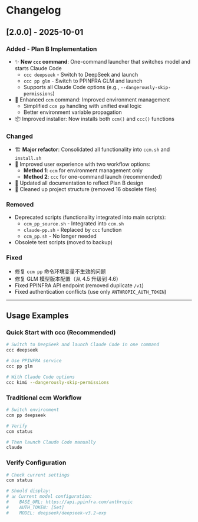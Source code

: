 # Changelog

## [2.0.0] - 2025-10-01

### Added - Plan B Implementation
- ✨ **New `ccc` command**: One-command launcher that switches model and starts Claude Code
  - `ccc deepseek` - Switch to DeepSeek and launch
  - `ccc pp glm` - Switch to PPINFRA GLM and launch
  - Supports all Claude Code options (e.g., `--dangerously-skip-permissions`)
- 🔄 Enhanced `ccm` command: Improved environment management
  - Simplified `ccm pp` handling with unified eval logic
  - Better environment variable propagation
- 📦 Improved installer: Now installs both `ccm()` and `ccc()` functions

### Changed
- 🏗️ **Major refactor**: Consolidated all functionality into `ccm.sh` and `install.sh`
- 🎨 Improved user experience with two workflow options:
  - **Method 1**: `ccm` for environment management only
  - **Method 2**: `ccc` for one-command launch (recommended)
- 📝 Updated all documentation to reflect Plan B design
- 🧹 Cleaned up project structure (removed 16 obsolete files)

### Removed
- Deprecated scripts (functionality integrated into main scripts):
  - `ccm_pp_source.sh` - Integrated into `ccm.sh`
  - `claude-pp.sh` - Replaced by `ccc` function
  - `ccm_pp.sh` - No longer needed
- Obsolete test scripts (moved to backup)

### Fixed
- 修复 `ccm pp` 命令环境变量不生效的问题
- 修复 GLM 模型版本配置（从 4.5 升级到 4.6）
- Fixed PPINFRA API endpoint (removed duplicate `/v1`)
- Fixed authentication conflicts (use only `ANTHROPIC_AUTH_TOKEN`)

---

## Usage Examples

### Quick Start with ccc (Recommended)

```bash
# Switch to DeepSeek and launch Claude Code in one command
ccc deepseek

# Use PPINFRA service
ccc pp glm

# With Claude Code options
ccc kimi --dangerously-skip-permissions
```

### Traditional ccm Workflow

```bash
# Switch environment
ccm pp deepseek

# Verify
ccm status

# Then launch Claude Code manually
claude
```

### Verify Configuration

```bash
# Check current settings
ccm status

# Should display:
# 📊 Current model configuration:
#    BASE_URL: https://api.ppinfra.com/anthropic
#    AUTH_TOKEN: [Set]
#    MODEL: deepseek/deepseek-v3.2-exp
```
